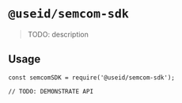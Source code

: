 # `@useid/semcom-sdk`

> TODO: description

## Usage

```
const semcomSDK = require('@useid/semcom-sdk');

// TODO: DEMONSTRATE API
```
